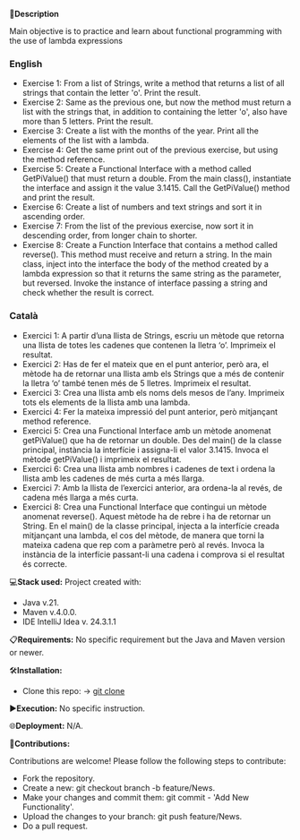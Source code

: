 📄**Description**

Main objective is to practice and learn about functional programming with the use of lambda expressions


### English
- Exercise 1: From a list of Strings, write a method that returns a list of all strings that contain the letter 'o'. Print the result.
- Exercise 2: Same as the previous one, but now the method must return a list with the strings that, in addition to containing the letter 'o', also have more than 5 letters. Print the result.
- Exercise 3: Create a list with the months of the year. Print all the elements of the list with a lambda.
- Exercise 4: Get the same print out of the previous exercise, but using the method reference.
- Exercise 5: Create a Functional Interface with a method called GetPiValue() that must return a double. From the main class(), instantiate the interface and assign it the value 3.1415. Call the GetPiValue() method and print the result.
- Exercise 6: Create a list of numbers and text strings and sort it in ascending order.
- Exercise 7: From the list of the previous exercise, now sort it in descending order, from longer chain to shorter.
- Exercise 8: Create a Function Interface that contains a method called reverse(). This method must receive and return a string. In the main class, inject into the interface the body of the method created by a lambda expression so that it returns the same string as the parameter, but reversed. Invoke the instance of interface passing a string and check whether the result is correct.

### Català
- Exercici 1: A partir d’una llista de Strings, escriu un mètode que retorna una llista de totes les cadenes que contenen la lletra ‘o’. Imprimeix el resultat.
- Exercici 2: Has de fer el mateix que en el punt anterior, però ara, el mètode ha de retornar una llista amb els Strings que a més de contenir la lletra ‘o’ també tenen més de 5 lletres. Imprimeix el resultat.
- Exercici 3: Crea una llista amb els noms dels mesos de l’any. Imprimeix tots els elements de la llista amb una lambda.
- Exercici 4: Fer la mateixa impressió del punt anterior, però mitjançant method reference.
- Exercici 5: Crea una Functional Interface amb un mètode anomenat getPiValue() que ha de retornar un double. Des del main() de la classe principal, instància la interfície i assigna-li el valor 3.1415. Invoca el mètode getPiValue() i imprimeix el resultat.
- Exercici 6: Crea una llista amb nombres i cadenes de text i ordena la llista amb les cadenes de més curta a més llarga.
- Exercici 7: Amb la llista de l’exercici anterior, ara ordena-la al revés, de cadena més llarga a més curta.
- Exercici 8: Crea una Functional Interface que contingui un mètode anomenat reverse(). Aquest mètode ha de rebre i ha de retornar un String. En el main() de la classe principal, injecta a la interfície creada mitjançant una lambda, el cos del mètode, de manera que torni la mateixa cadena que rep com a paràmetre però al revés. Invoca la instància de la interfície passant-li una cadena i comprova si el resultat és correcte.

💻**Stack used:**
Project created with:
- Java v.21.
- Maven v.4.0.0.
- IDE IntelliJ Idea v. 24.3.1.1

📋**Requirements:**
No specific requirement but the Java and Maven version or newer.

🛠️**Installation:**
- Clone this repo: -> [git clone](https://github.com/isaac-diez/1.8-Lambdas.git)

▶️**Execution:** No specific instruction.

🌐**Deployment:** N/A.

🤝**Contributions:**

Contributions are welcome! Please follow the following steps to contribute:

- Fork the repository.
- Create a new: git checkout branch -b feature/News.
- Make your changes and commit them: git commit - 'Add New Functionality'.
- Upload the changes to your branch: git push feature/News.
- Do a pull request.